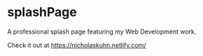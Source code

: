 # splashPage
A professional splash page featuring my Web Development work. 

Check it out at https://nicholaskuhn.netlify.com/ 
